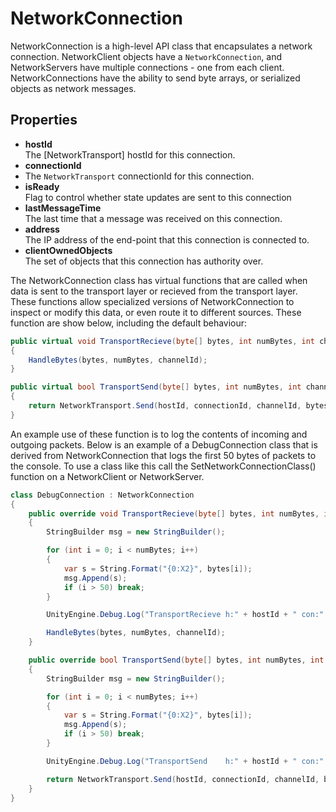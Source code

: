 # NetworkConnection

NetworkConnection is a high-level API class that encapsulates a network connection. NetworkClient objects have a `NetworkConnection`, and NetworkServers have multiple connections - one from each client. NetworkConnections have the ability to send byte arrays, or serialized objects as network messages.

## Properties

-   **hostId**  
    The [NetworkTransport] hostId for this connection.
-   **connectionId**
-   The `NetworkTransport` connectionId for this connection.
-   **isReady**  
    Flag to control whether state updates are sent to this connection
-   **lastMessageTime**  
    The last time that a message was received on this connection.
-   **address**  
    The IP address of the end-point that this connection is connected to.
-   **clientOwnedObjects**  
    The set of objects that this connection has authority over.

The NetworkConnection class has virtual functions that are called when data is sent to the transport layer or recieved from the transport layer. These functions allow specialized versions of NetworkConnection to inspect or modify this data, or even route it to different sources. These function are show below, including the default behaviour:

```cs
public virtual void TransportRecieve(byte[] bytes, int numBytes, int channelId)
{
    HandleBytes(bytes, numBytes, channelId);
}

public virtual bool TransportSend(byte[] bytes, int numBytes, int channelId, out byte error)
{
    return NetworkTransport.Send(hostId, connectionId, channelId, bytes, numBytes, out error);
}
```

An example use of these function is to log the contents of incoming and outgoing packets. Below is an example of a DebugConnection class that is derived from NetworkConnection that logs the first 50 bytes of packets to the console. To use a class like this call the SetNetworkConnectionClass() function on a NetworkClient or NetworkServer.

```cs
class DebugConnection : NetworkConnection
{
    public override void TransportRecieve(byte[] bytes, int numBytes, int channelId)
    {
        StringBuilder msg = new StringBuilder();

        for (int i = 0; i < numBytes; i++)
        {
            var s = String.Format("{0:X2}", bytes[i]);
            msg.Append(s);
            if (i > 50) break;
        }

        UnityEngine.Debug.Log("TransportRecieve h:" + hostId + " con:" + connectionId + " bytes:" + numBytes + " " + msg);

        HandleBytes(bytes, numBytes, channelId);
    }

    public override bool TransportSend(byte[] bytes, int numBytes, int channelId, out byte error)
    {
        StringBuilder msg = new StringBuilder();

        for (int i = 0; i < numBytes; i++)
        {
            var s = String.Format("{0:X2}", bytes[i]);
            msg.Append(s);
            if (i > 50) break;
        }

        UnityEngine.Debug.Log("TransportSend    h:" + hostId + " con:" + connectionId + " bytes:" + numBytes + " " + msg);

        return NetworkTransport.Send(hostId, connectionId, channelId, bytes, numBytes, out error);
    }
}
```
